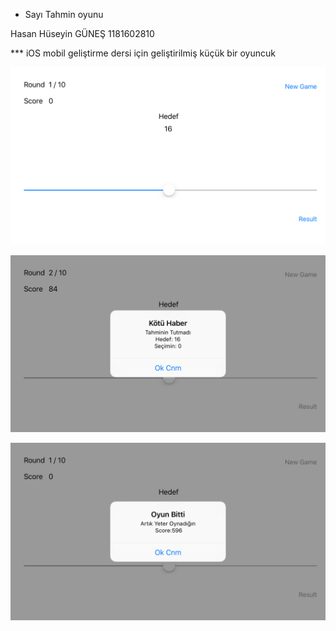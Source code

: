 * Sayı Tahmin oyunu

Hasan Hüseyin GÜNEŞ
1181602810

*** iOS mobil geliştirme dersi için geliştirilmiş küçük bir oyuncuk</p>

![screen1](https://raw.githubusercontent.com/hhgsun/sayitahmin/master/screenshots/screenshot-1.png)

![screen1](https://raw.githubusercontent.com/hhgsun/sayitahmin/master/screenshots/screenshot-2.png)

![screen1](https://raw.githubusercontent.com/hhgsun/sayitahmin/master/screenshots/screenshot-3.png)
